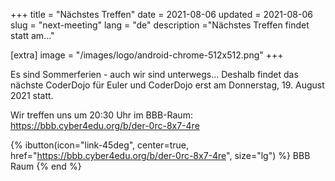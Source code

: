 +++
title = "Nächstes Treffen"
date = 2021-08-06 
updated = 2021-08-06
slug = "next-meeting"
lang = "de"
description ="Nächstes Treffen findet statt am..."

[extra]
image = "/images/logo/android-chrome-512x512.png"
+++

Es sind Sommerferien - auch wir sind unterwegs... Deshalb findet das nächste CoderDojo für Euler und CoderDojo erst am
Donnerstag, 19. August 2021 statt.

Wir treffen uns um 20:30 Uhr im BBB-Raum: <https://bbb.cyber4edu.org/b/der-0rc-8x7-4re>

{% ibutton(icon="link-45deg", center=true, href="https://bbb.cyber4edu.org/b/der-0rc-8x7-4re", size="lg") %} BBB Raum
{% end %}
